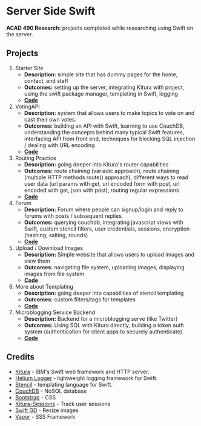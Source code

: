 # Server Side Swift
**ACAD 490 Research:** projects completed while researching using Swift on the server.

## Projects
1. Starter Site
	* **Description:** simple site that has dummy pages for the home, contact, and staff
	* **Outcomes:** setting up the server, integrating Kitura with project, using the swift package manager, templating in Swift, logging
	* **[Code](https://github.com/surayashivji/KituraProgress/tree/master/1basicsite)**
2. VotingAPI
	* **Description:** system that allows users to make topics to vote on and cast their own votes.
	* **Outcomes:** building an API with Swift, learning to use CouchDB, understanding the concepts behind many typical Swift features, interfacing API from front end, techniques for blocking SQL injection / dealing with URL encoding
	* **[Code](https://github.com/surayashivji/KituraProgress/tree/master/2votingapi)**
3. Routing Practice
	* **Description:** going deeper into Kitura's router capabilities
	* **Outcomes:** route chaining (variadic approach), route chaining (multiple HTTP methods route() approach), different ways to read user data (url params with get, url encoded form with post, url encoded with get, json with post), routing regular expressions
	* **[Code](https://github.com/surayashivji/KituraProgress/tree/master/3routing)**
4. Forum
	* **Description:** Forum where people can signup/login and reply to forums with posts / subsequent replies. 
	* **Outcomes:** querying couchdb, integrating javascript views with Swift, custom stencil filters, user credentials, sessions, encryption (hashing, salting, rounds)
	* **[Code](https://github.com/surayashivji/KituraProgress/tree/master/4forum)**
5. Upload / Download Images
	* **Description:** Simple website that allows users to upload images and view them
	* **Outcomes:** navigating file system, uploading images, displaying images from file system
	* **[Code](https://github.com/surayashivji/KituraProgress/tree/master/5imagedownloads)**
6. More about Templating
	* **Description:** going deeper into capabilities of stencil templating
	* **Outcomes:** custom filters/tags for templates
	* **[Code](https://github.com/surayashivji/KituraProgress/tree/master/6templates)**
7. Microblogging Service Backend
	* **Description:** Backend for a microblogging serve (like Twitter)
	* **Outcomes:** Using SQL with Kitura directly, building a token auth system (authentication for client apps to securely authenticate)
	* **[Code](https://github.com/surayashivji/KituraProgress/tree/master/7microbackend)**
	
## Credits
* [Kitura](https://github.com/IBM-Swift/Kitura) - IBM's Swift web framework and HTTP server.
* [Helium Logger](https://github.com/IBM-Swift/HeliumLogger) - lightweight logging framework for Swift.
* [Stencil](https://github.com/IBM-Swift/Kitura-StencilTemplateEngine) - templating language for Swift.
* [CouchDB](https://github.com/IBM-Swift/Kitura-CouchDB) - NoSQL database
* [Bootstrap](http://getbootstrap.com/) - CSS
* [Kitura-Sessions](https://github.com/IBM-Swift/Kitura-Session) - Track user sessions
* [Swift GD](https://github.com/twostraws/SwiftGD) - Resize images
* [Vapor](https://github.com/vapor/vapor) - SSS Framework